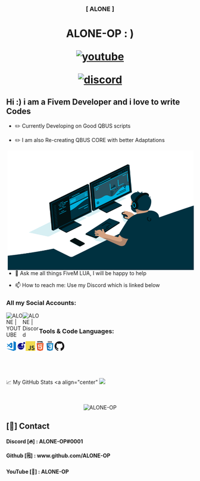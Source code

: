 <h3 align="center">[ ALONE ]</h3>

<h1 align="center"> ALONE-OP : )

 

[![youtube](https://img.shields.io/badge/YouTube-SUB-red?&style=for-the-badge&logo=youtube&logoColor=white)][youtube]

[![discord](https://img.shields.io/badge/DISCORD-JOIN-green?logo=Discord&logoColor=white)][discord]

## Hi :) i am a Fivem Developer and i love to write Codes

- ✏️ Currently Developing on Good QBUS scripts

- ✏️ I am also Re-creating QBUS CORE with better Adaptations

<img align="right" alt="GIF" src="https://github.com/ALONE-OP/ALONE-OP/blob/main/code.gif?raw=true" width="500" height="320" />

</br>

- 💬 Ask me all things FiveM LUA, I will be happy to help

- 📫 How to reach me: Use my Discord which is linked below

### All my Social Accounts: 

[<img align="left" alt="ALONE | YOUTUBE" width="44px" src="https://img.icons8.com/fluent/48/000000/youtube-play.png" />][youtube]

[<img align="left" alt="ALONE | Discord" width="44px" src="https://i.ibb.co/YtNhB1V/icons8-discord-new-logo-48.png" />][discord]

</br>

### Tools & Code Languages: 

<img align="left" alt="Visual Studio Code" width="26px" src="https://raw.githubusercontent.com/github/explore/80688e429a7d4ef2fca1e82350fe8e3517d3494d/topics/visual-studio-code/visual-studio-code.png" />

<img align="left" alt="Lua" width="26px" src="https://raw.githubusercontent.com/github/explore/80688e429a7d4ef2fca1e82350fe8e3517d3494d/topics/lua/lua.png" />

<img align="left" alt="JavaScript" width="26px" src="https://raw.githubusercontent.com/github/explore/80688e429a7d4ef2fca1e82350fe8e3517d3494d/topics/javascript/javascript.png" />

<img align="left" alt="HTML5" width="26px" src="https://raw.githubusercontent.com/github/explore/80688e429a7d4ef2fca1e82350fe8e3517d3494d/topics/html/html.png" />

<img align="left" alt="CSS3" width="26px" src="https://raw.githubusercontent.com/github/explore/80688e429a7d4ef2fca1e82350fe8e3517d3494d/topics/css/css.png" />

<img align="left" alt="GitHub" width="26px" src="https://raw.githubusercontent.com/github/explore/78df643247d429f6cc873026c0622819ad797942/topics/github/github.png" />

</br>

</br>

</br>

</br>

</br>

📈 My GitHub Stats
<a align="center" <img src="https://github-readme-stats.vercel.app/api/top-langs/?username=ALONE-OP&theme=light&hide_langs_below=1" />

<br>
<p align="center"> <img src="https://github-readme-stats.vercel.app/api?username=ALONE-OP&show_icons=true&theme=gotham" alt="ALONE-OP" />

[discord]: https://discord.gg/H9XEBqm

[youtube]: https://m.youtube.com/channel/UCat7aDkSWObN3V0HC1sY-9w

## [💭] Contact <a name = "contact"></a>

<p align="center">

<h4> Discord [🔥] : ALONE-OP#0001 </h4>



<h4> Github [🗒️] : www.github.com/ALONE-OP </h4>



<h4> YouTube [🔴] :  ALONE-OP </h4>

</p>


